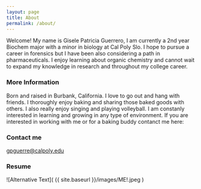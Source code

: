 ```yaml
---
layout: page
title: About
permalink: /about/
---
```


Welcome!
My name is Gisele Patricia Guerrero, I am currently a 2nd year Biochem major with a minor in biology at Cal Poly Slo. I hope to pursue a career in forensics but I have been also considering a path in pharmaceuticals. I enjoy learning about organic chemistry and cannot wait to expand my knowledge in research and throughout my college career.

### More Information

Born and raised in Burbank, California. I love to go out and hang with friends. I thoroughly enjoy baking and sharing those baked goods with others. I also really enjoy singing and playing volleyball. I am constanly interested in learning and growing in any type of environment. If you are interested in working with me or for a baking buddy contanct me here:

### Contact me

[gpguerre@calpoly.edu](mailto:gpguerre@calpoly.edu)

### Resume

![Alternative Text]( {{ site.baseurl }}/images/ME!.jpeg )
